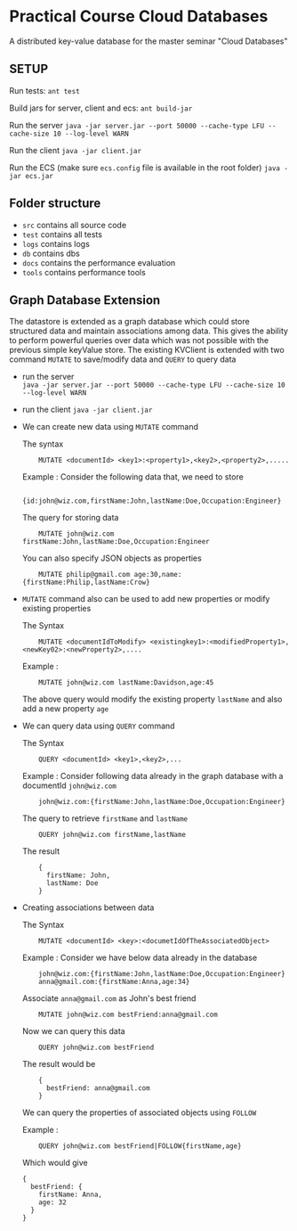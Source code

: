 # Practical Course Cloud Databases

A distributed key-value database for the master seminar "Cloud Databases"

## SETUP
Run tests: 
`ant test`

Build jars for server, client and ecs: 
`ant build-jar`

Run the server
`java -jar server.jar --port 50000 --cache-type LFU --cache-size 10 --log-level WARN`

Run the client
`java -jar client.jar`

Run the ECS (make sure `ecs.config` file is available in the root folder)
`java -jar ecs.jar`

## Folder structure
- `src` contains all source code
- `test` contains all tests
- `logs` contains logs
- `db` contains dbs
- `docs` contains the performance evaluation
- `tools` contains performance tools

## Graph Database Extension

The datastore is extended as a graph database which could store structured data and maintain associations among data. This gives the ability to perform powerful queries over data which was not possible with the previous simple keyValue store. The existing KVClient is extended with two command `MUTATE` to save/modify data and `QUERY` to query data

- run the server  
`java -jar server.jar --port 50000 --cache-type LFU --cache-size 10 --log-level WARN`

- run the client
`java -jar client.jar`

- We can create new data using `MUTATE` command
     
    The syntax
    ```
        MUTATE <documentId> <key1>:<property1>,<key2>,<property2>,.....
    ```
    
    Example : Consider the following data that, we need to store
    ```
        {id:john@wiz.com,firstName:John,lastName:Doe,Occupation:Engineer}
    ```
    
    The query for storing data
    ```
        MUTATE john@wiz.com firstName:John,lastName:Doe,Occupation:Engineer
    ```
    You can also specify JSON objects as properties 
    ```
        MUTATE philip@gmail.com age:30,name:{firstName:Philip,lastName:Crow}
    ```
- `MUTATE` command also can be used to add new properties or modify existing properties

    The Syntax
    ```
        MUTATE <documentIdToModify> <existingkey1>:<modifiedProperty1>,<newKey02>:<newProperty2>,....
    ```
    
    Example :  
    ```
        MUTATE john@wiz.com lastName:Davidson,age:45
    ```
    The above query would modify the existing property `lastName` and also add a new property `age`
    
- We can query data using `QUERY` command

    The Syntax
    ```
        QUERY <documentId> <key1>,<key2>,...
    ```
    Example : Consider following data already in the graph database with a documentId `john@wiz.com`
    ```
        john@wiz.com:{firstName:John,lastName:Doe,Occupation:Engineer}
    ```
    
    The query to retrieve `firstName` and `lastName`
    ```
        QUERY john@wiz.com firstName,lastName
    ```    
    The result
    ```
        {
          firstName: John,
          lastName: Doe
        }
    ```
    
- Creating associations between data
    
    The Syntax
    ```
        MUTATE <documentId> <key>:<documetIdOfTheAssociatedObject>
    ```
    
    Example : Consider we have below data already in the database
    ```
        john@wiz.com:{firstName:John,lastName:Doe,Occupation:Engineer}
        anna@gmail.com:{firstName:Anna,age:34}
    ```
    
    Associate `anna@gmail.com` as John's best friend
    ```
        MUTATE john@wiz.com bestFriend:anna@gmail.com
    ```
    
    Now we can query this data
    ```
        QUERY john@wiz.com bestFriend
    ```
    The result would be
    ```
        {
          bestFriend: anna@gmail.com
        }
    ```
    We can query the properties of associated objects using `FOLLOW`
    
    Example :
    ```
        QUERY john@wiz.com bestFriend|FOLLOW{firstName,age}
    ```
    Which would give
    ```
    {
      bestFriend: {
        firstName: Anna,
        age: 32
      }
    }
    ```
    
    
    